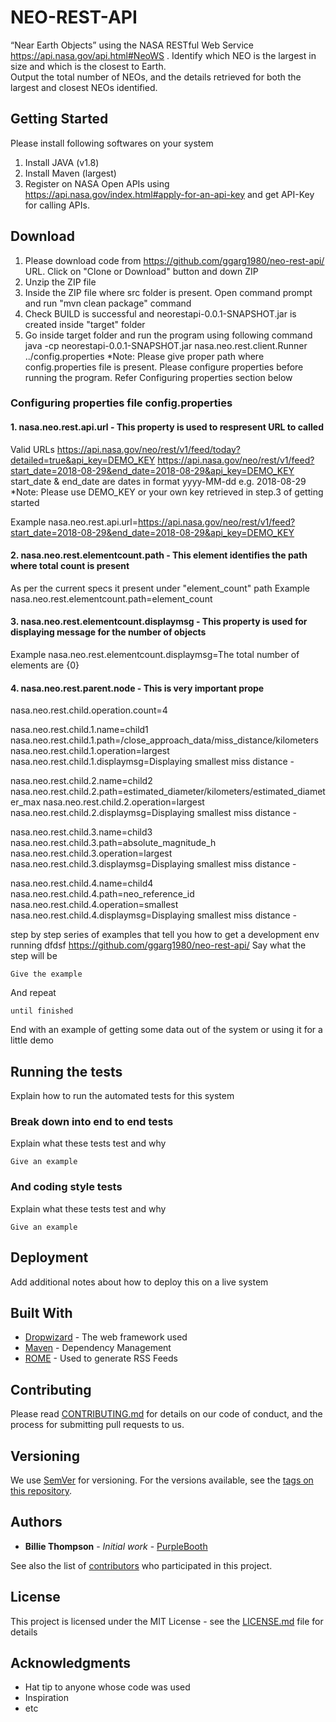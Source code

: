 # NEO-REST-API

“Near Earth Objects” using the NASA RESTful Web Service https://api.nasa.gov/api.html#NeoWS . 
Identify which NEO is the largest in size and which is the closest to Earth.  
Output the total number of NEOs, and the details retrieved for both the largest and closest NEOs identified.

## Getting Started
Please install following softwares on your system
1. Install JAVA (v1.8)
2. Install Maven (largest)
3. Register on NASA Open APIs using https://api.nasa.gov/index.html#apply-for-an-api-key and get API-Key for calling APIs.

## Download
1. Please download code from  https://github.com/ggarg1980/neo-rest-api/ URL. Click on "Clone or Download" button and down ZIP
2. Unzip the ZIP file
3. Inside the ZIP file where src folder is present. Open command prompt and run "mvn clean package" command 
4. Check BUILD is successful and neorestapi-0.0.1-SNAPSHOT.jar is created inside "target" folder
5. Go inside target folder and run the program using following command
   java -cp neorestapi-0.0.1-SNAPSHOT.jar nasa.neo.rest.client.Runner ../config.properties
   *Note: Please give proper path where config.properties file is present. Please configure properties before running the program. Refer Configuring properties section below

### Configuring properties file config.properties 
#### 1. nasa.neo.rest.api.url - This property is used to respresent URL to called
Valid URLs
https://api.nasa.gov/neo/rest/v1/feed/today?detailed=true&api_key=DEMO_KEY
https://api.nasa.gov/neo/rest/v1/feed?start_date=2018-08-29&end_date=2018-08-29&api_key=DEMO_KEY
start_date & end_date are dates in format yyyy-MM-dd e.g. 2018-08-29
*Note: Please use DEMO_KEY or your own key retrieved in step.3 of getting started 

Example 
nasa.neo.rest.api.url=https://api.nasa.gov/neo/rest/v1/feed?start_date=2018-08-29&end_date=2018-08-29&api_key=DEMO_KEY

#### 2. nasa.neo.rest.elementcount.path - This element identifies the path where total count is present 
As per the current specs it present under "element_count" path 
Example nasa.neo.rest.elementcount.path=element_count

#### 3. nasa.neo.rest.elementcount.displaymsg - This property is used for displaying message for the number of objects
Example nasa.neo.rest.elementcount.displaymsg=The total number of elements are {0}

#### 4. nasa.neo.rest.parent.node - This is very important prope

nasa.neo.rest.child.operation.count=4

nasa.neo.rest.child.1.name=child1
nasa.neo.rest.child.1.path=/close_approach_data/miss_distance/kilometers
nasa.neo.rest.child.1.operation=largest
nasa.neo.rest.child.1.displaymsg=Displaying smallest miss distance -

nasa.neo.rest.child.2.name=child2
nasa.neo.rest.child.2.path=estimated_diameter/kilometers/estimated_diameter_max
nasa.neo.rest.child.2.operation=largest
nasa.neo.rest.child.2.displaymsg=Displaying smallest miss distance -


nasa.neo.rest.child.3.name=child3
nasa.neo.rest.child.3.path=absolute_magnitude_h
nasa.neo.rest.child.3.operation=largest
nasa.neo.rest.child.3.displaymsg=Displaying smallest miss distance -


nasa.neo.rest.child.4.name=child4
nasa.neo.rest.child.4.path=neo_reference_id
nasa.neo.rest.child.4.operation=smallest
nasa.neo.rest.child.4.displaymsg=Displaying smallest miss distance -





step by step series of examples that tell you how to get a development env running
dfdsf
https://github.com/ggarg1980/neo-rest-api/
Say what the step will be

```
Give the example
```

And repeat

```
until finished
```

End with an example of getting some data out of the system or using it for a little demo

## Running the tests

Explain how to run the automated tests for this system

### Break down into end to end tests

Explain what these tests test and why

```
Give an example
```

### And coding style tests

Explain what these tests test and why

```
Give an example
```

## Deployment

Add additional notes about how to deploy this on a live system

## Built With

* [Dropwizard](http://www.dropwizard.io/1.0.2/docs/) - The web framework used
* [Maven](https://maven.apache.org/) - Dependency Management
* [ROME](https://rometools.github.io/rome/) - Used to generate RSS Feeds

## Contributing

Please read [CONTRIBUTING.md](https://gist.github.com/PurpleBooth/b24679402957c63ec426) for details on our code of conduct, and the process for submitting pull requests to us.

## Versioning

We use [SemVer](http://semver.org/) for versioning. For the versions available, see the [tags on this repository](https://github.com/your/project/tags). 

## Authors

* **Billie Thompson** - *Initial work* - [PurpleBooth](https://github.com/PurpleBooth)

See also the list of [contributors](https://github.com/your/project/contributors) who participated in this project.

## License

This project is licensed under the MIT License - see the [LICENSE.md](LICENSE.md) file for details

## Acknowledgments

* Hat tip to anyone whose code was used
* Inspiration
* etc
